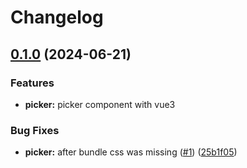 # Changelog

## [0.1.0](https://github.com/tzuyi0817/vue-componet-library/compare/6b1558a9b0de1202d3c306ebd808836e65f65f06...v0.0.0) (2024-06-21)

### Features

- **picker:** picker component with vue3

### Bug Fixes

- **picker:** after bundle css was missing ([#1](https://github.com/tzuyi0817/vue-componet-library/issues/1)) ([25b1f05](https://github.com/tzuyi0817/vue-componet-library/commit/25b1f05078cd04476252ddd011ea483774dc0fc4))
